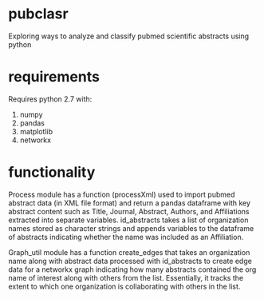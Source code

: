 # pubclasr
Exploring ways to analyze and classify pubmed scientific abstracts using python
# requirements
Requires python 2.7 with:
1. numpy
2. pandas
3. matplotlib
4. networkx
# functionality
Process module has a function (processXml) used to import pubmed abstract data (in XML file format) and return a pandas dataframe with key abstract content such as Title, Journal, Abstract, Authors, and Affiliations extracted into separate variables. id_abstracts takes a list of organization names stored as character strings and appends variables to the dataframe of abstracts indicating whether the name was included as an Affiliation.

Graph_util module has a function create_edges that takes an organization name along with abstract data processed with id_abstracts to create edge data for a networkx graph indicating how many abstracts contained the org name of interest along with others from the list. Essentially, it tracks the extent to which one organization is collaborating with others in the list.
